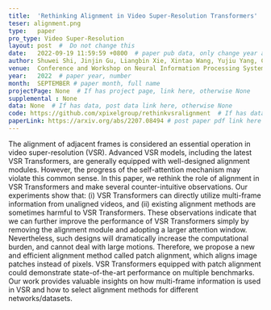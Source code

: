 ```yaml
---
title:  'Rethinking Alignment in Video Super-Resolution Transformers'  #  Paper title, covered by ''
teser: alignment.png
type:   paper
pro_type: Video Super-Resolution
layout: post  #  Do not change this
date:   2022-09-19 11:59:59 +0800  # paper pub data, only change year and month according to this format
author: Shuwei Shi, Jinjin Gu, Liangbin Xie, Xintao Wang, Yujiu Yang, Chao Dong
venue:  Conference and Workshop on Neural Information Processing Systems, 2022 #Where it be, ICCV and CVPR remove IEEE Conference on,
year:   2022  # paper year, number
month:  SEPTEMBER # paper month, full name
projectPage: None  # If has project page, link here, otherwise None
supplemental : None
data: None  # If has data, post data link here, otherwise None
code: https://github.com/xpixelgroup/rethinkvsralignment  # If has data, post code link here, otherwise None
paperLink: https://arxiv.org/abs/2207.08494 # post paper pdf link here
---
```


The alignment of adjacent frames is considered an essential operation in video super-resolution (VSR). Advanced VSR models, including the latest VSR Transformers, are generally equipped with well-designed alignment modules. However, the progress of the self-attention mechanism may violate this common sense. In this paper, we rethink the role of alignment in VSR Transformers and make several counter-intuitive observations. Our experiments show that: (i) VSR Transformers can directly utilize multi-frame information from unaligned videos, and (ii) existing alignment methods are sometimes harmful to VSR Transformers. These observations indicate that we can further improve the performance of VSR Transformers simply by removing the alignment module and adopting a larger attention window. Nevertheless, such designs will dramatically increase the computational burden, and cannot deal with large motions. Therefore, we propose a new and efficient alignment method called patch alignment, which aligns image patches instead of pixels. VSR Transformers equipped with patch alignment could demonstrate state-of-the-art performance on multiple benchmarks. Our work provides valuable insights on how multi-frame information is used in VSR and how to select alignment methods for different networks/datasets. 

